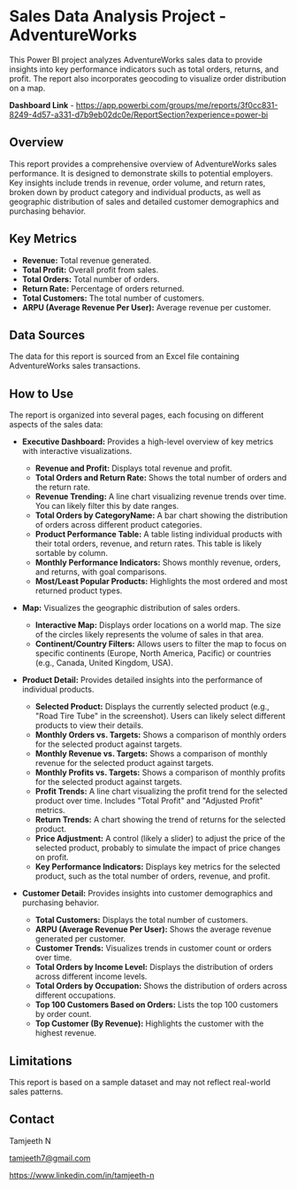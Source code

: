 # Sales Data Analysis Project - AdventureWorks
 
This Power BI project analyzes AdventureWorks sales data to provide insights into key performance indicators such as total orders, returns, and profit. The report also incorporates geocoding to visualize order distribution on a map.

**Dashboard Link** - https://app.powerbi.com/groups/me/reports/3f0cc831-8249-4d57-a331-d7b9eb02dc0e/ReportSection?experience=power-bi



 
## Overview
 
This report provides a comprehensive overview of AdventureWorks sales performance. It is designed to demonstrate skills to potential employers. Key insights include trends in revenue, order volume, and return rates, broken down by product category and individual products, as well as geographic distribution of sales and detailed customer demographics and purchasing behavior.
 
## Key Metrics
 
*   **Revenue:** Total revenue generated.
*   **Total Profit:** Overall profit from sales.
*   **Total Orders:** Total number of orders.
*   **Return Rate:** Percentage of orders returned.
*   **Total Customers:** The total number of customers.
*   **ARPU (Average Revenue Per User):** Average revenue per customer.
 
## Data Sources
 
The data for this report is sourced from an Excel file containing AdventureWorks sales transactions.
 
## How to Use
 
The report is organized into several pages, each focusing on different aspects of the sales data:
 
*   **Executive Dashboard:** Provides a high-level overview of key metrics with interactive visualizations.
    *   **Revenue and Profit:** Displays total revenue and profit.
    *   **Total Orders and Return Rate:** Shows the total number of orders and the return rate.
    *   **Revenue Trending:**  A line chart visualizing revenue trends over time.  You can likely filter this by date ranges.
    *   **Total Orders by CategoryName:** A bar chart showing the distribution of orders across different product categories.
    *   **Product Performance Table:**  A table listing individual products with their total orders, revenue, and return rates.  This table is likely sortable by column.
    *   **Monthly Performance Indicators:** Shows monthly revenue, orders, and returns, with goal comparisons.
    *   **Most/Least Popular Products:** Highlights the most ordered and most returned product types.
 
*   **Map:**  Visualizes the geographic distribution of sales orders.
    *   **Interactive Map:** Displays order locations on a world map.  The size of the circles likely represents the volume of sales in that area.
    *   **Continent/Country Filters:**  Allows users to filter the map to focus on specific continents (Europe, North America, Pacific) or countries (e.g., Canada, United Kingdom, USA).
 
*   **Product Detail:** Provides detailed insights into the performance of individual products.
    *   **Selected Product:**  Displays the currently selected product (e.g., "Road Tire Tube" in the screenshot).  Users can likely select different products to view their details.
    *   **Monthly Orders vs. Targets:** Shows a comparison of monthly orders for the selected product against targets.
    *   **Monthly Revenue vs. Targets:** Shows a comparison of monthly revenue for the selected product against targets.
    *   **Monthly Profits vs. Targets:** Shows a comparison of monthly profits for the selected product against targets.
    *   **Profit Trends:** A line chart visualizing the profit trend for the selected product over time.  Includes "Total Profit" and "Adjusted Profit" metrics.
    *   **Return Trends:** A chart showing the trend of returns for the selected product.
    *   **Price Adjustment:**  A control (likely a slider) to adjust the price of the selected product, probably to simulate the impact of price changes on profit.
    *   **Key Performance Indicators:** Displays key metrics for the selected product, such as the total number of orders, revenue, and profit.
 
*   **Customer Detail:**  Provides insights into customer demographics and purchasing behavior.
    *   **Total Customers:**  Displays the total number of customers.
    *   **ARPU (Average Revenue Per User):** Shows the average revenue generated per customer.
    *   **Customer Trends:**  Visualizes trends in customer count or orders over time.
    *   **Total Orders by Income Level:**  Displays the distribution of orders across different income levels.
    *   **Total Orders by Occupation:**  Shows the distribution of orders across different occupations.
    *   **Top 100 Customers Based on Orders:**  Lists the top 100 customers by order count.
    *   **Top Customer (By Revenue):**  Highlights the customer with the highest revenue.
  
## Limitations
 
This report is based on a sample dataset and may not reflect real-world sales patterns.  
 
## Contact
 
Tamjeeth N

tamjeeth7@gmail.com

https://www.linkedin.com/in/tamjeeth-n
